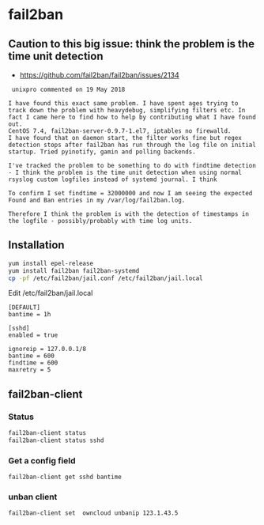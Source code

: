 # fail2ban

## Caution to this big issue: think the problem is the time unit detection 

* https://github.com/fail2ban/fail2ban/issues/2134 

```
 unixpro commented on 19 May 2018

I have found this exact same problem. I have spent ages trying to track down the problem with heavydebug, simplifying filters etc. In fact I came here to find how to help by contributing what I have found out.
CentOS 7.4, fail2ban-server-0.9.7-1.el7, iptables no firewalld.
I have found that on daemon start, the filter works fine but regex detection stops after fail2ban has run through the log file on initial startup. Tried pyinotify, gamin and polling backends.

I've tracked the problem to be something to do with findtime detection - I think the problem is the time unit detection when using normal rsyslog custom logfiles instead of systemd journal. I think

To confirm I set findtime = 32000000 and now I am seeing the expected Found and Ban entries in my /var/log/fail2ban.log.

Therefore I think the problem is with the detection of timestamps in the logfile - possibly/probably with time log units.
```

## Installation

```bash
yum install epel-release
yum install fail2ban fail2ban-systemd
cp -pf /etc/fail2ban/jail.conf /etc/fail2ban/jail.local
```

Edit /etc/fail2ban/jail.local
```
[DEFAULT]
bantime = 1h

[sshd]
enabled = true

ignoreip = 127.0.0.1/8
bantime = 600
findtime = 600
maxretry = 5
```


## fail2ban-client

### Status
```bash
fail2ban-client status
fail2ban-client status sshd
```

### Get a config field
```
fail2ban-client get sshd bantime
```

### unban client
```bash
fail2ban-client set  owncloud unbanip 123.1.43.5
```
